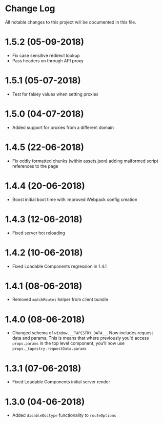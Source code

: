 # Change Log

All notable changes to this project will be documented in this file.

# 1.5.2 (05-09-2018)

* Fix case sensitive redirect lookup
* Pass headers on through API proxy

# 1.5.1 (05-07-2018)

* Test for falsey values when setting proxies

# 1.5.0 (04-07-2018)

* Added support for proxies from a different domain

# 1.4.5 (22-06-2018)

* Fix oddly formatted chunks (within assets.json) adding malformed script references to the page

# 1.4.4 (20-06-2018)

* Boost initial boot time with improved Webpack config creation

# 1.4.3 (12-06-2018)

* Fixed server hot reloading

# 1.4.2 (10-06-2018)

* Fixed Loadable Components regression in 1.4.1

# 1.4.1 (08-06-2018)

* Removed `matchRoutes` helper from client bundle

# 1.4.0 (08-06-2018)

* Changed schema of `window.__TAPESTRY_DATA__`. Now includes request data and params. This is means that where previously you'd access `props.params` in the top level component, you'll now use `props._tapestry.requestData.params`

# 1.3.1 (07-06-2018)

* Fixed Loadable Components initial server render

# 1.3.0 (04-06-2018)

* Added `disableDoctype` functionality to `routeOptions`
